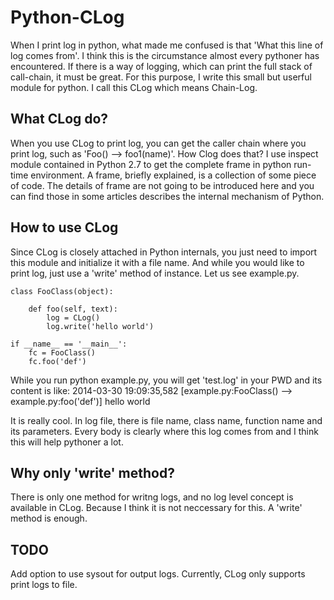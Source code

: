 Python-CLog
================

When I print log in python, what made me confused is that 'What this line of log comes from'. I think this is the circumstance almost every pythoner has encountered. If there is a way of logging, which can print the full stack of call-chain, it must be great. For this purpose, I write this small but userful module for python. I call this CLog which means Chain-Log.

What CLog do?
----------------

When you use CLog to print log, you can get the caller chain where you print log, such as 'Foo() --> foo1(name)'. How Clog does that? I use inspect module contained in Python 2.7 to get the complete frame in python run-time environment. A frame, briefly explained, is a collection of some piece of code. The details of frame are not going to be introduced here and you can find those in some articles describes the internal mechanism of Python.

How to use CLog
----------------

Since CLog is closely attached in Python internals, you just need to import this module and initialize it with a file name. And while you would like to print log, just use a 'write' method of instance. Let us see example.py.


    class FooClass(object):

        def foo(self, text):
            log = CLog()
            log.write('hello world')

    if __name__ == '__main__':
        fc = FooClass()
        fc.foo('def')

While you run python example.py, you will get 'test.log' in your PWD and its content is like:
    2014-03-30 19:09:35,582 [example.py:FooClass() --> example.py:foo('def')] hello world

It is really cool. In log file, there is file name, class name, function name and its parameters. Every body is clearly where this log comes from and I think this will help pythoner a lot.

Why only 'write' method?
----------------------

There is only one method for writng logs, and no log level concept is available in CLog. Because I think it is not neccessary for this. A 'write' method is enough.

TODO
----------------------

Add option to use sysout for output logs. Currently, CLog only supports print logs to file.
